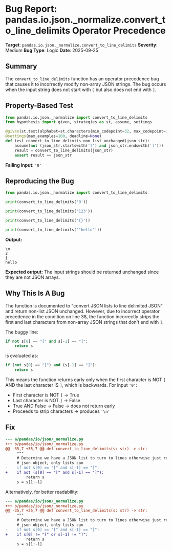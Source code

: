 # Bug Report: pandas.io.json._normalize.convert_to_line_delimits Operator Precedence

**Target**: `pandas.io.json._normalize.convert_to_line_delimits`
**Severity**: Medium
**Bug Type**: Logic
**Date**: 2025-09-25

## Summary

The `convert_to_line_delimits` function has an operator precedence bug that causes it to incorrectly modify non-array JSON strings. The bug occurs when the input string does not start with `[` but also does not end with `]`.

## Property-Based Test

```python
from pandas.io.json._normalize import convert_to_line_delimits
from hypothesis import given, strategies as st, assume, settings

@given(st.text(alphabet=st.characters(min_codepoint=32, max_codepoint=126), min_size=1, max_size=100))
@settings(max_examples=100, deadline=None)
def test_convert_to_line_delimits_non_list_unchanged(json_str):
    assume(not (json_str.startswith('[') and json_str.endswith(']')))
    result = convert_to_line_delimits(json_str)
    assert result == json_str
```

**Failing input**: `'0'`

## Reproducing the Bug

```python
from pandas.io.json._normalize import convert_to_line_delimits

print(convert_to_line_delimits('0'))

print(convert_to_line_delimits('123'))

print(convert_to_line_delimits('{}'))

print(convert_to_line_delimits('"hello"'))
```

**Output:**
```
\n
2
{
hello
```

**Expected output:** The input strings should be returned unchanged since they are not JSON arrays.

## Why This Is A Bug

The function is documented to "convert JSON lists to line delimited JSON" and return non-list JSON unchanged. However, due to incorrect operator precedence in the condition on line 38, the function incorrectly strips the first and last characters from non-array JSON strings that don't end with `]`.

The buggy line:
```python
if not s[0] == "[" and s[-1] == "]":
    return s
```

is evaluated as:
```python
if (not s[0] == "[") and (s[-1] == "]"):
    return s
```

This means the function returns early only when the first character is NOT `[` AND the last character IS `]`, which is backwards. For input `'0'`:
- First character is NOT `[` → True
- Last character is NOT `]` → False
- True AND False → False → does not return early
- Proceeds to strip characters → produces `'\n'`

## Fix

```diff
--- a/pandas/io/json/_normalize.py
+++ b/pandas/io/json/_normalize.py
@@ -35,7 +35,7 @@ def convert_to_line_delimits(s: str) -> str:
     """
     # Determine we have a JSON list to turn to lines otherwise just return the
     # json object, only lists can
-    if not s[0] == "[" and s[-1] == "]":
+    if not (s[0] == "[" and s[-1] == "]"):
         return s
     s = s[1:-1]
```

Alternatively, for better readability:
```diff
--- a/pandas/io/json/_normalize.py
+++ b/pandas/io/json/_normalize.py
@@ -35,7 +35,7 @@ def convert_to_line_delimits(s: str) -> str:
     """
     # Determine we have a JSON list to turn to lines otherwise just return the
     # json object, only lists can
-    if not s[0] == "[" and s[-1] == "]":
+    if s[0] != "[" or s[-1] != "]":
         return s
     s = s[1:-1]
```